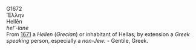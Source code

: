 G1672  
Ἕλλην  
Hellēn  
*hel‘-lane*  
From [1671](g1671) a *Hellen* (*Grecian*) or inhabitant of Hellas; by
extension a *Greek* *speaking* person, especially a *non-Jew:* -
Gentile, Greek.  
